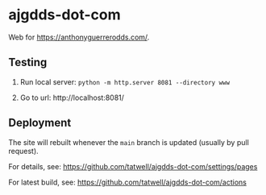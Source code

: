 # ajgdds-dot-com

Web for https://anthonyguerrerodds.com/.


## Testing

1. Run local server: `python -m http.server 8081 --directory www`

2. Go to url: http://localhost:8081/


## Deployment

The site will rebuilt whenever the `main` branch is updated (usually by pull request).

For details, see: https://github.com/tatwell/ajgdds-dot-com/settings/pages

For latest build, see: https://github.com/tatwell/ajgdds-dot-com/actions
